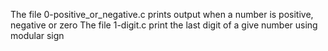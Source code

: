 The file 0-positive_or_negative.c prints output when a number is positive, negative or zero
The file 1-digit.c print the last digit of a give number using modular sign
